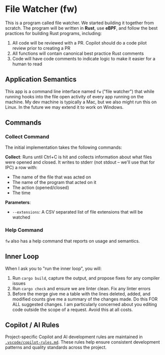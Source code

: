 # File Watcher (fw)

This is a program called file watcher. We started building it together from scratch. The program will be written in **Rust**, use **eBPF**, and follow the best practices for building Rust programs, including:

1. All code will be reviewed with a PR. Copilot should do a code pilot review prior to creating a PR
2. All functions will contain canonical best practice Rust comments
3. Code will have code comments to indicate logic to make it easier for a human to read

## Application Semantics

This app is a command line interface named `fw` ("file watcher") that while running hooks into the file open activity of every app running on the machine. My dev machine is typically a Mac, but we also might run this on Linux. In the future we may extend it to work on Windows.

## Commands

### Collect Command

The initial implementation takes the following commands:

**Collect**: Runs until Ctrl+C is hit and collects information about what files were opened and closed. It writes to stderr (not stdout – we'll use that for IPC) a row with:

- The name of the file that was acted on
- The name of the program that acted on it
- The action (opened/closed)
- The time

**Parameters**:

- `--extensions`: A CSV separated list of file extensions that will be watched

### Help Command

`fw` also has a help command that reports on usage and semantics.

## Inner Loop

When I ask you to "run the inner loop", you will:

1. Run `cargo build`, capture the output, and propose fixes for any compiler issues
2. Run `cargo check` and ensure we are linter clean. Fix any linter errors
3. Before the merge give me a table with the lines deleted, added, and modified counts give me a summary of the changes made. Do this FOR ALL suggested changes. I am particularly concerned about you editing code outside the scope of a request. Avoid this at all costs.

## Copilot / AI Rules

Project-specific Copilot and AI development rules are maintained in [`.vscode/copilot-rules.md`](.vscode/copilot-rules.md).
These rules help ensure consistent development patterns and quality standards across the project.
